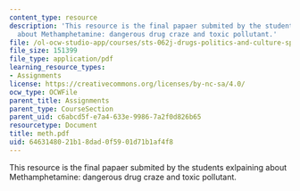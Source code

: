 ```yaml
---
content_type: resource
description: 'This resource is the final papaer submited by the students exlpaining
  about Methamphetamine: dangerous drug craze and toxic pollutant.'
file: /ol-ocw-studio-app/courses/sts-062j-drugs-politics-and-culture-spring-2006/6463148021b18dad0f5901d71b1af4f8_meth.pdf
file_size: 151399
file_type: application/pdf
learning_resource_types:
- Assignments
license: https://creativecommons.org/licenses/by-nc-sa/4.0/
ocw_type: OCWFile
parent_title: Assignments
parent_type: CourseSection
parent_uid: c6abcd5f-e7a4-633e-9986-7a2f0d826b65
resourcetype: Document
title: meth.pdf
uid: 64631480-21b1-8dad-0f59-01d71b1af4f8
---
```

This resource is the final papaer submited by the students exlpaining about Methamphetamine: dangerous drug craze and toxic pollutant.